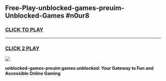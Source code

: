 
## Free-Play-unblocked-games-preuim-Unblocked-Games #n0ur8
<h3>
<a href="https://news.freeplayer.one?title=unblocked-games-preuim&ref=8M">CLICK TO PLAY</a></h3>
<hr>

<h3>
<a href="https://news.freeplayer.one?title=unblocked-games-preuim&ref=8M">CLICK 2 PLAY</a>
  
</h3>

<a href="https://news.freeplayer.one?title=unblocked-games-preuim&ref=8M"><img src="https://clearcache.store/games.png"></a>


**unblocked-games-preuim games unblocked: Your Gateway to Fun and Accessible Online Gaming**
